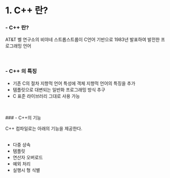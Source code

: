 # 1. C++ 란?

### - C++ 란?  
    
AT&T 벨 연구소의 비야네 스트롭스트룹이 C언어 기반으로 1983년 발표하여 발전한 프로그래밍 언어   
<br/>
<br/>
### - C++ 의 특징
    
* 기존 C의 절차 지향적 언어 특성에 객체 지향적 언어의 특징을 추가
* 템플릿으로 대변되는 일반화 프로그래밍 방식 추구
* C 표준 라이브러리 그대로 사용 가능
   
<br/>
<br/>
### - C++의 기능
   
C++ 컴파일로는 아래의 기능을 제공한다.   
<br/>
* 다중 상속
* 템플릿
* 연산자 오버로드
* 예외 처리
* 실행시 형 식별
   
<br/>
<br/>
